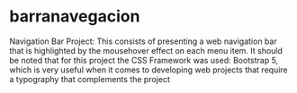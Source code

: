# barranavegacion
Navigation Bar Project: This consists of presenting a web navigation bar that is highlighted by the mousehover effect on each menu item. It should be noted that for this project the CSS Framework was used: Bootstrap 5, which is very useful when it comes to developing web projects that require a typography that complements the project 
